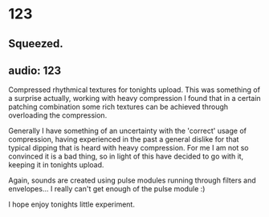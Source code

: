 # 123
## Squeezed.
audio: 123
---

Compressed rhythmical textures for tonights upload. This was something of a surprise actually, working with heavy compression I found that in a certain patching combination some rich textures can be achieved through overloading the compression. 

Generally I have something of an uncertainty with the 'correct' usage of compression, having experienced in the past a general dislike for that typical dipping that is heard with heavy compression. For me I am not so convinced it is a bad thing, so in light of this have decided to go with it, keeping it in tonights upload.

Again, sounds are created using pulse modules running through filters and envelopes… I really can't get enough of the pulse module :)

I hope enjoy tonights little experiment.